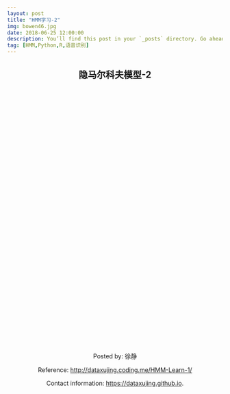 ```yaml
---
layout: post
title: "HMM学习-2"
img: bowen46.jpg
date: 2018-06-25 12:00:00 
description: You’ll find this post in your `_posts` directory. Go ahead and edit it and re-build the site to see your changes. # Add post description (optional)
tag: [HMM,Python,R,语音识别]
---
```

 
<p><center><h2>隐马尔科夫模型-2</h2></center></p>  
<object classid="clsid:CA8A9780-280D-11CF-A24D-444553540000" width="100%" height="720">  
<param name="SRC" value="{{ site.url }}/assets/bowen46/HMM-2.pdf" >  
<embed width="100%" height="600" fullscreen="yes" src="{{ site.url }}/assets/bowen46/HMM-2.pdf">  
<noembed>  
</noembed>  
 
</object> 

<footer>
<center>
  <p>Posted by: 徐静</p>
  <p>Reference: <a href="http://dataxujing.coding.me/HMM-Learn-1/">http://dataxujing.coding.me/HMM-Learn-1/</a></p>
  <p>Contact information: <a href="https://dataxujing.github.io">https://dataxujing.github.io</a>.</p>
  </center>
</footer>


 



